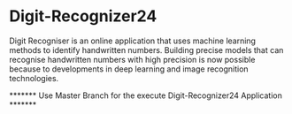 # Digit-Recognizer24
Digit Recogniser is an online application that uses machine learning methods to identify handwritten numbers. Building precise models that can recognise handwritten numbers with high precision is now possible because to developments in deep learning and image recognition technologies.


******* Use Master Branch for the execute Digit-Recognizer24 Application *******
